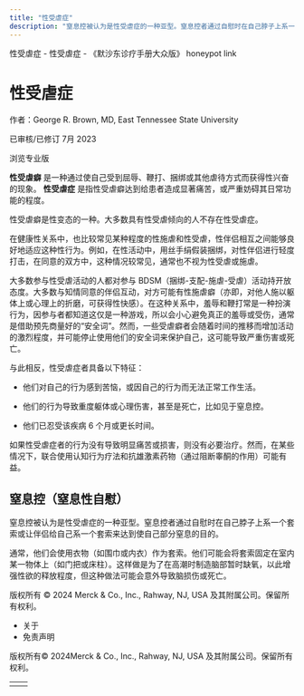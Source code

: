 ```yaml
---
title: "性受虐症"
description: "窒息控被认为是性受虐症的一种亚型。窒息控者通过自慰时在自己脖子上系一个套索或让伴侣给自己系一个套索来达到使自己部分窒息的目的。"
---
```


﻿性受虐症 \- 性受虐症 \- 《默沙东诊疗手册大众版》 honeypot link

# 性受虐症

作者：George R. Brown, MD, East Tennessee State University

已审核/已修订 7月 2023

浏览专业版

**性受虐癖** 是一种通过使自己受到屈辱、鞭打、捆绑或其他虐待方式而获得性兴奋的现象。 **性受虐症** 是指性受虐癖达到给患者造成显著痛苦，或严重妨碍其日常功能的程度。

性受虐癖是性变态的一种。大多数具有性受虐倾向的人不存在性受虐症。

在健康性关系中，也比较常见某种程度的性施虐和性受虐，性伴侣相互之间能够良好地适应这种性行为。例如，在性活动中，用丝手绢假装捆绑，对性伴侣进行轻度打击，在同意的双方中，这种情况较常见，通常也不视为性受虐或施虐。

大多数参与性受虐活动的人都对参与 BDSM（捆绑-支配-施虐-受虐）活动持开放态度。大多数与知情同意的伴侣互动，对方可能有性施虐癖（亦即，对他人施以躯体上或心理上的折磨，可获得性快感）。在这种关系中，羞辱和鞭打常是一种扮演行为，因参与者都知道这仅是一种游戏，所以会小心避免真正的羞辱或受伤，通常是借助预先商量好的“安全词”。然而，一些受虐癖者会随着时间的推移而增加活动的激烈程度，并可能停止使用他们的安全词来保护自己，这可能导致严重伤害或死亡。

与此相反，性受虐症者具备以下特征：

- 他们对自己的行为感到苦恼，或因自己的行为而无法正常工作生活。

- 他们的行为导致重度躯体或心理伤害，甚至是死亡，比如见于窒息控。

- 他们已忍受该疾病 6 个月或更长时间。


如果性受虐症者的行为没有导致明显痛苦或损害，则没有必要治疗。然而，在某些情况下，联合使用认知行为疗法和抗雄激素药物（通过阻断睾酮的作用）可能有益。

## 窒息控（窒息性自慰）

窒息控被认为是性受虐症的一种亚型。窒息控者通过自慰时在自己脖子上系一个套索或让伴侣给自己系一个套索来达到使自己部分窒息的目的。

通常，他们会使用衣物（如围巾或内衣）作为套索。他们可能会将套索固定在室内某一物体上（如门把或床柱）。这样做是为了在高潮时制造脑部暂时缺氧，以此增强性欲的释放程度，但这种做法可能会意外导致脑损伤或死亡。



版权所有 © 2024
Merck & Co., Inc., Rahway, NJ, USA 及其附属公司。保留所有权利。

- 关于
- 免责声明

版权所有© 2024Merck & Co., Inc., Rahway, NJ, USA 及其附属公司。保留所有权利。

|     |     |
| --- | --- |
|  |  |